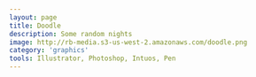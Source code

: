 ```yaml
---
layout: page
title: Doodle
description: Some random nights
image: http://rb-media.s3-us-west-2.amazonaws.com/doodle.png
category: 'graphics'
tools: Illustrator, Photoshop, Intuos, Pen
---
```



